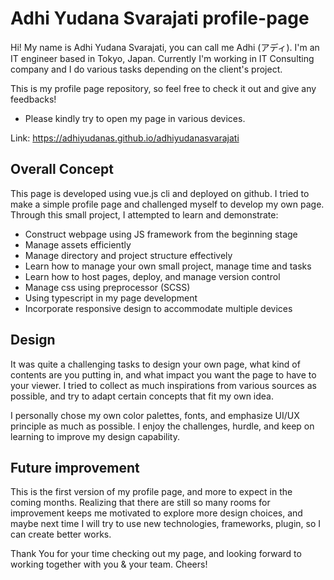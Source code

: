 # Adhi Yudana Svarajati profile-page

Hi! My name is Adhi Yudana Svarajati, you can call me Adhi (アディ).
I'm an IT engineer based in Tokyo, Japan. 
Currently I'm working in IT Consulting company and I do various tasks depending on the client's project.

This is my profile page repository, so feel free to check it out and give any feedbacks!
* Please kindly try to open my page in various devices.

Link:
https://adhiyudanas.github.io/adhiyudanasvarajati

## Overall Concept
This page is developed using vue.js cli and deployed on github.
I tried to make a simple profile page and challenged myself to develop my own page. 
Through this small project, I attempted to learn and demonstrate:
- Construct webpage using JS framework from the beginning stage
- Manage assets efficiently
- Manage directory and project structure effectively
- Learn how to manage your own small project, manage time and tasks
- Learn how to host pages, deploy, and manage version control
- Manage css using preprocessor (SCSS)
- Using typescript in my page development
- Incorporate responsive design to accommodate multiple devices

## Design
It was quite a challenging tasks to design your own page, what kind of contents are you putting in, and what impact you want the page to have to your viewer.
I tried to collect as much inspirations from various sources as possible, and try to adapt certain concepts that fit my own idea.

I personally chose my own color palettes, fonts, and emphasize UI/UX principle as much as possible.
I enjoy the challenges, hurdle, and keep on learning to improve my design capability. 

## Future improvement
This is the first version of my profile page, and more to expect in the coming months.
Realizing that there are still so many rooms for improvement keeps me motivated to explore more design choices, and maybe next time I will try to use new technologies, frameworks, plugin, so I can create better works.

Thank You for your time checking out my page, and looking forward to working together with you & your team. Cheers!